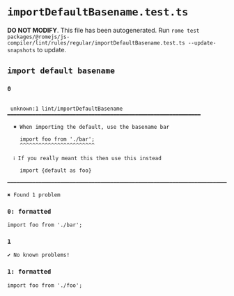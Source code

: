 # `importDefaultBasename.test.ts`

**DO NOT MODIFY**. This file has been autogenerated. Run `rome test packages/@romejs/js-compiler/lint/rules/regular/importDefaultBasename.test.ts --update-snapshots` to update.

## `import default basename`

### `0`

```

 unknown:1 lint/importDefaultBasename ━━━━━━━━━━━━━━━━━━━━━━━━━━━━━━━━━━━━━━━━━━━━━━━━━━━━━━━━━━━━━━

  ✖ When importing the default, use the basename bar

    import foo from './bar';
    ^^^^^^^^^^^^^^^^^^^^^^^^

  ℹ If you really meant this then use this instead

    import {default as foo}

━━━━━━━━━━━━━━━━━━━━━━━━━━━━━━━━━━━━━━━━━━━━━━━━━━━━━━━━━━━━━━━━━━━━━━━━━━━━━━━━━━━━━━━━━━━━━━━━━━━━

✖ Found 1 problem

```

### `0: formatted`

```
import foo from './bar';

```

### `1`

```
✔ No known problems!

```

### `1: formatted`

```
import foo from './foo';

```

